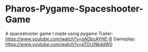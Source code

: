 # Pharos-Pygame-Spaceshooter-Game
A spaceshooter game I made using pygame
Trailer: https://www.youtube.com/watch?v=qADbcAYHE-8
Gameplay: https://www.youtube.com/watch?v=pTOrzNkddW0

